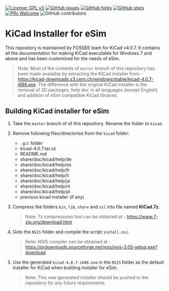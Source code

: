 [![License: GPL v3](https://img.shields.io/badge/License-GPLv3-blue.svg)](https://www.gnu.org/licenses/gpl-3.0)
[![GitHub issues](https://img.shields.io/github/issues/fossee/KiCad-eSim)](https://github.com/fossee/KiCad-eSim/issues)
[![GitHub forks](https://img.shields.io/github/forks/fossee/KiCad-eSim)](https://github.com/fossee/KiCad-eSim/network)
[![GitHub stars](https://img.shields.io/github/stars/fossee/KiCad-eSim)](https://github.com/fossee/KiCad-eSim/stargazers)
[![PRs Welcome](https://img.shields.io/badge/PRs-welcome-brightgreen.svg?style=flat)](https://github.com/fossee/KiCad-eSim)
![GitHub contributors](https://img.shields.io/github/contributors/fossee/kicad-esim)

KiCad Installer for eSim
====

This repository is maintained by FOSSEE team for KiCad v4.0.7. It contains all the documentation for making KiCad executable for Windows 7 and above and has been customized for the needs of eSim.

> Note: Most of the contents of `master` branch of this repository has been made available by extracting the KiCad installer from - https://kicad-downloads.s3.cern.ch/windows/stable/kicad-4.0.7-i686.exe.
> The difference with the original KiCad installer is the removal of 3D packages, help doc in all languages (except English) and addition of eSim compatible KiCad libraries.


## Building KiCad installer for eSim

1. Take the `master` branch of of this repository. Rename the folder to `kicad`.

2. Remove following files/directories from the `kicad` folder:
	- `.git` folder
	- kicad-4.0.7.tar.xz
	- README.md
    - share/doc/kicad/help/de
    - share/doc/kicad/help/es
    - share/doc/kicad/help/fr
    - share/doc/kicad/help/it
    - share/doc/kicad/help/ja
    - share/doc/kicad/help/nl
    - share/doc/kicad/help/pl
    - previous kicad installer (if any)

3. Compress the folders `bin`, `lib`, `share` and `ssl` into file named **KiCad.7z**.

    > Note: 7z compresssion tool can be obtained at - https://www.7-zip.org/download.html

3. Goto the `NSIS` folder and compile the script `install.nsi`.

    > Note: NSIS compiler can be obtained at - https://prdownloads.sourceforge.net/nsis/nsis-3.05-setup.exe?download

4. Use the generated `kicad-4.0.7-i686.exe` in the `NSIS` folder as the default installer for KiCad when building installer for eSim.

    > Note: This new generated installer should be pushed to the repository for any future requirements
